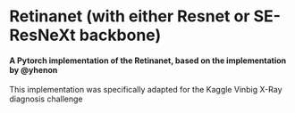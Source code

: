 # Retinanet (with either Resnet or SE-ResNeXt backbone)
#### A Pytorch implementation of the Retinanet, based on the implementation by @yhenon

This implementation was specifically adapted for the Kaggle Vinbig X-Ray diagnosis challenge
